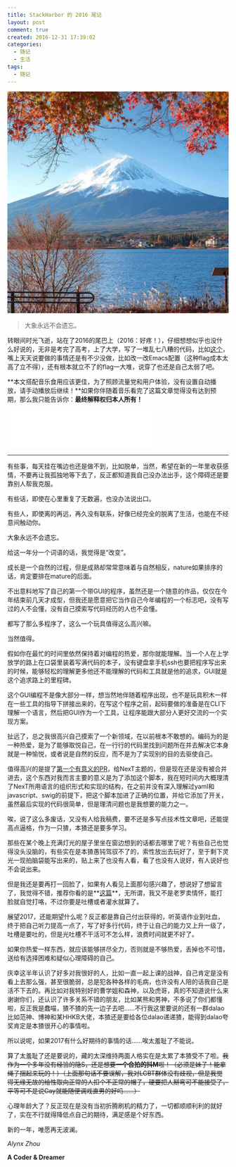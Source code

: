 ```yaml
---
title: StackHarbor 的 2016 尾记
layout: post
comment: true
created: 2016-12-31 17:39:02
categories:
  - 随记
  - 生活
tags:
  - 随记
---
```

![2016-tail_fushishan.jpg](./2016-tail_fushishan.jpg)

<blockquote class="center-quote">大象永远不会遗忘。</blockquote>

转眼间时光飞逝，站在了2016的尾巴上（2016：好疼！），仔细想想似乎也没什么好说的，无非是考完了高考，上了大学，写了一堆乱七八糟的代码，比如[这个](https://github.com/AlynxZhou/namefight)，嘴上天天说要做的事情还是有不少没做，比如改一改Emacs配置（这种flag成本太高了立不得），还有根本就立不了的flag一大堆，说穿了也还是自己太弱了吧。

<!--more-->

**本文搭配音乐食用应该更佳，为了照顾流量党和用户体验，没有设置自动播放，请手动播放后继续！**如果你伴随着音乐看完了这篇文章觉得没有达到预期，那么我只能告诉你：**最终解释权归本人所有！**

<iframe frameborder="no" border="0" marginwidth="0" marginheight="0" width=330 height=86 src="//music.163.com/outchain/player?type=2&id=306719&auto=0&height=66"></iframe>

---------------

有些事，每天挂在嘴边也还是做不到，比如脱单，当然，希望在新的一年里收获感情，不要再让我孤独地等下去了，反正都知道我自己没办法出手，这个障碍还是要靠别人帮我克服。

有些话，即使在心里重复了无数遍，也没办法说出口。

有些人，即使离的再远，再久没有联系，好像已经完全的脱离了生活，也能在不经意间触动你。

大象永远不会遗忘。

给这一年分一个词语的话，我觉得是“改变”。

成长是一个自然的过程，但是成熟却常常意味着与自然相反，nature如果排序的话，肯定要排在mature的后面。

不出意料地写了自己的第一个带GUI的程序，虽然还是一个随意的作品，仅仅在今年结束前几天才成型，但我还是愿意把它当作自己今年编程的一个标志吧，没有写过的人不会懂，没有自己摸索写代码经历的人也不会懂。

都写了那么多程序了，这么一个玩具值得这么高兴嘛。

当然值得。

假如你在最忙的时间里依然保持着对编程的热爱，那你就能理解。当一个人在上学放学的路上在口袋里装着写满代码的本子，没有键盘拿手机ssh也要把程序写出来的时候，能够轻松的理解更多他还不能理解的代码和工具就是他的追求，GUI就是这个追求路上的里程碑。

这个GUI编程不是像大部分一样，想当然地伴随着程序出现，也不是玩具积木一样在一些工具的指导下拼接出来的，在写这个程序之前，起码要做的准备是在CLI下理解一个语言，然后把GUI作为一个工具，让程序能跟大部分人更好交流的一个实现方案。

扯远了，总之我很高兴自己摸索了一个新领域，在以前根本不敢想的。编码为的是一种热爱，是为了能够取悦自己，在一行行的代码里找到问题所在并去解决它本身就是一种愉悦，或者说是自然的反应，而不是为了实现别的目的去驱使自己。

值得高兴的是提了[第一个有意义的PR](https://github.com/iissnan/hexo-theme-next/pull/1327)，给NexT主题的，但是现在还是没有被合并进去，这个东西对我而言主要的意义是为了添加这个脚本，我在短时间内大概理清了NexT所用语言的组织形式和实现的结构，在之前并没有深入理解过yaml和javascript、swig的前提下，把这个脚本加进了正确的位置，并给它添加了开关，虽然最后实现的代码很简单，但是理清问题也是我想要的能力之一。

唉，说了这么多废话，又没有人给我稿费，要不还是多写点技术性文章吧，还能提高点逼格，作为一只猹，本猹还是要多学习。

那些在某个晚上充满灯光的屋子里坐在窗边想到的话都去哪里了呢？有些自己也觉得没头没脑的，有些实在是本猹愚钝驾驭不了的，索性放出去玩好了，至于剩下灵光一现拍脑袋能写出来的，贴上来了也没有人看，看了也没有人说好，有人说好也不会说出来。

但是我还是要再打一回脸了，如果有人看见上面那句感兴趣了，想说好了想留言了，我觉得不错，推荐你看的是**[这篇](../Corner-Tree/)**，无所谓，我又不是老罗卖情怀，能打脸就自觉打咯，不过你要是吐槽或者灌水就算了。

展望2017，还能期望什么呢？反正都是靠自己付出获得的，听英语作业到吐血，终于把自己听力提高一点了，写了好多行代码，终于让自己的能力又上升一级了，吐槽是要吐的，但是光吐槽不干活可不怎么样，浪费时间就更不好了。

如果你热爱一样东西，就应该能够拼尽全力，否则就是不够热爱，丢掉也不可惜，送给有选择困难和疑似心理障碍的自己。

庆幸这半年认识了好多对我很好的人，比如一直一起上课的战神，自己肯定是没有看上去那么强，甚至很脆弱，总是犯各种各样的毛病，也许没有人陪的话我自己是活不下去的。再比如对我特别好的曹学姐和森神，以及虎哥，真的不知道说什么来谢谢你们，还认识了许多关系不错的朋友，比如某熊和男神，不多说了你们都懂啦，反正我是蠢喵，猹不猹的先一边子去吧……不行我这里要说的还有一群dalao比如范神、博神和某HHKB大佬，本猹还是要给各位dalao递递猹，能得到dalao夸奖肯定是本猹很开心的事情啦。

所以说呢，如果2017有什么好期待的事情的话……唉太羞耻了不能说。

算了太羞耻了还是要说的，藏的太深维持两面人格实在是太累了本猹受不了啦。~~我作为一个多年没有经验的隐S，还是想要**一个合拍的抖M**啦！（必须是妹子！能拿绳子捆起来玩的！）（上面那句话不要误解，我对LGBT群体没有歧视，但是我觉得无缘无故的给性取向正常的人扣个不正常的帽子，硬要把人掰弯可不能接受了，平等可不是说Gay就能随便调戏直男的好吗……）~~

心理年龄大了？反正现在是没有当初折腾刷机的精力了，一切都顺顺利利的就好了，实在不行就得降低点自己的期待，满足感是个好东西。

新的一年，唯愿再无波澜。

*Alynx Zhou*

**A Coder & Dreamer**
